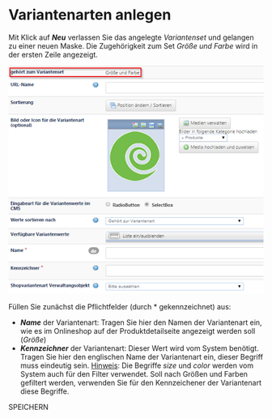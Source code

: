 # Variantenarten anlegen

Mit Klick auf ***Neu*** verlassen Sie das angelegte *Variantenset* und gelangen zu einer neuen Maske. Die Zugehörigkeit zum Set *Größe und Farbe* wird in der ersten Zeile angezeigt.

![](bild33.png)

Füllen Sie zunächst die Pflichtfelder (durch * gekennzeichnet) aus:

* ***Name*** der Variantenart: Tragen Sie hier den Namen der Variantenart ein, wie es im Onlineshop auf der Produktdetailseite angezeigt werden soll (*Größe*)
* ***Kennzeichner*** der Variantenart: Dieser Wert wird vom System benötigt. Tragen Sie hier den englischen Name der Variantenart ein, dieser Begriff muss eindeutig sein. 
<u>Hinweis</u>: Die Begriffe *size* und *color* werden vom System auch für den Filter verwendet. Soll nach Größen und Farben gefiltert werden, verwenden Sie für den Kennzeichener der Variantenart diese Begriffe. 

SPEICHERN


